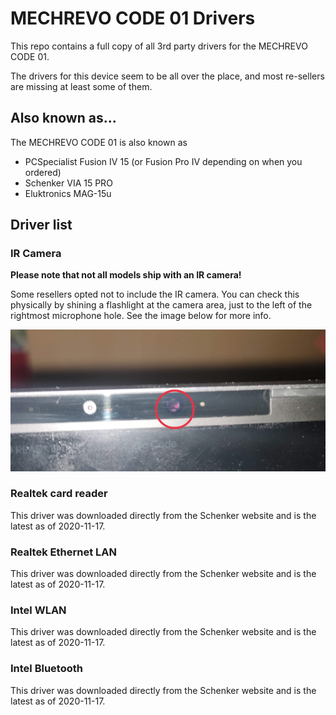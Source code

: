 # MECHREVO CODE 01 Drivers

This repo contains a full copy of all 3rd party drivers for the MECHREVO CODE 01.

The drivers for this device seem to be all over the place, and most re-sellers are missing at least some of them.

## Also known as...

The MECHREVO CODE 01 is also known as

- PCSpecialist Fusion IV 15 (or Fusion Pro IV depending on when you ordered)
- Schenker VIA 15 PRO
- Eluktronics MAG-15u

## Driver list

### IR Camera

**Please note that not all models ship with an IR camera!**

Some resellers opted not to include the IR camera. You can check this physically by shining a flashlight at the camera area, just to the left of the rightmost microphone hole. See the image below for more info.

![](docs/img/ir-camera.png)

### Realtek card reader

This driver was downloaded directly from the Schenker website and is the latest as of 2020-11-17.

### Realtek Ethernet LAN

This driver was downloaded directly from the Schenker website and is the latest as of 2020-11-17.

### Intel WLAN

This driver was downloaded directly from the Schenker website and is the latest as of 2020-11-17.

### Intel Bluetooth

This driver was downloaded directly from the Schenker website and is the latest as of 2020-11-17.